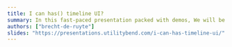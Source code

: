 ```yaml
---
title: I can has() timeline UI?
summary: In this fast-paced presentation packed with demos, We will be taking a bit of a deeper dive into the has() relational pseudo class, moving on to animating things based on scroll with animation-timeline and finally ending with a short introduction on Open-ui and the anchoring API.
authors: ["brecht-de-ruyte"]
slides: "https://presentations.utilitybend.com/i-can-has-timeline-ui/"
---
```

